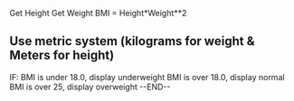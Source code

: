 Get Height
Get Weight
BMI = Height*Weight**2
## Use metric system (kilograms for weight & Meters for height)
IF: 
BMI is under 18.0, display underweight
BMI is over 18.0, display normal
BMI is over 25, display overweight
--END--
